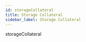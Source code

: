 ```yaml
---
id: storageCollateral
title: Storage Collateral
sidebar_label: Storage Collateral
---
```


storageCollateral